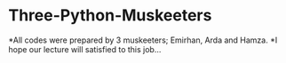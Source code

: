 # Three-Python-Muskeeters
*All codes were prepared by 3 muskeeters; Emirhan, Arda and Hamza.
*I hope our lecture will satisfied to this job...
